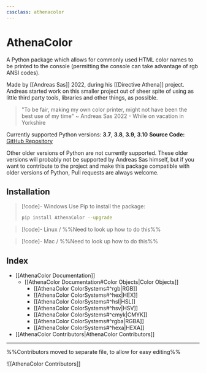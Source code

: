```yaml
---
cssclass: athenacolor
---
```

# AthenaColor
A Python package which allows for commonly used HTML color names to be printed to the console (permitting the console can take advantage of rgb ANSI codes).

Made by [[Andreas Sas]] 2022, during his [[Directive Athena]] project. Andreas started work on this smaller project out of sheer spite of using as little third party tools, libraries and other things, as possible. 
> "To be fair, making my own color printer, might not have been the best use of my time"
~ Andreas Sas 2022 - While on vacation in Yorkshire

Currently supported Python versions: **3.7**, **3.8**, **3.9**, **3.10**
**Source Code:** [GitHub Repository](https://github.com/DirectiveAthena/VerSC-AthenaColor)

Other older versions of Python are not currently supported. These older versions will probably not be supported by Andreas Sas himself, but if you want to contribute to the project and make this package compatible with older versions of Python, Pull requests are always welcome.

## Installation

> [!code]- Windows
> Use Pip to install the package:
> ```bash
> pip install AthenaColor --upgrade
> ```

> [!code]- Linux
> / %%Need to  look up how to do this%%

> [!code]- Mac
> / %%Need to  look up how to do this%%

## Index
- [[AthenaColor Documentation]]
	- [[AthenaColor Documentation#Color Objects|Color Objects]]
		- [[AthenaColor ColorSystems#^rgb|RGB]]
		- [[AthenaColor ColorSystems#^hex|HEX]]
		- [[AthenaColor ColorSystems#^hsl|HSL]]
		- [[AthenaColor ColorSystems#^hsv|HSV]]
		- [[AthenaColor ColorSystems#^cmyk|CMYK]]
		- [[AthenaColor ColorSystems#^rgba|RGBA]]
		- [[AthenaColor ColorSystems#^hexa|HEXA]]
- [[AthenaColor Contributors|AthenaColor Contributors]]

---

%%Contributors moved to separate file, to allow for easy editing%%

![[AthenaColor Contributors]]